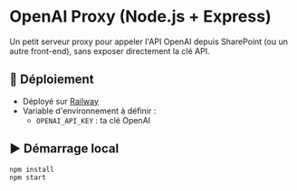 # OpenAI Proxy (Node.js + Express)

Un petit serveur proxy pour appeler l'API OpenAI depuis SharePoint (ou un autre front-end),
sans exposer directement la clé API.

## 🚀 Déploiement

- Déployé sur [Railway](https://railway.app)
- Variable d'environnement à définir :
  - `OPENAI_API_KEY` : ta clé OpenAI

## ▶️ Démarrage local

```bash
npm install
npm start
